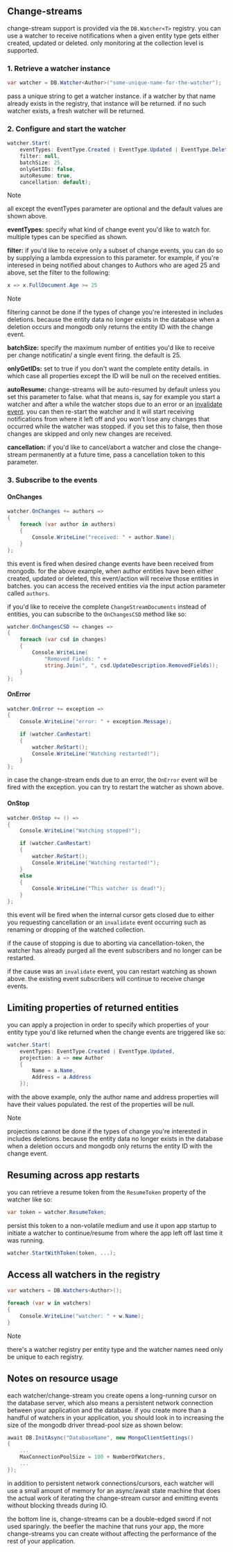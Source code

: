 ## Change-streams
change-stream support is provided via the `DB.Watcher<T>` registry. you can use a watcher to receive notifications when a given entity type gets either created, updated or deleted. only monitoring at the collection level is supported.

### 1. Retrieve a watcher instance
```csharp
var watcher = DB.Watcher<Author>("some-unique-name-for-the-watcher");
```
pass a unique string to get a watcher instance. if a watcher by that name already exists in the registry, that instance will be returned. if no such watcher exists, a fresh watcher will be returned.

### 2. Configure and start the watcher
```csharp
watcher.Start(
    eventTypes: EventType.Created | EventType.Updated | EventType.Deleted,
    filter: null,
    batchSize: 25,
    onlyGetIDs: false,
    autoResume: true,
    cancellation: default);
```
> [!note]
> all except the eventTypes parameter are optional and the default values are shown above.

**eventTypes:** specify what kind of change event you'd like to watch for. multiple types can be specified as shown.

**filter:** if you'd like to receive only a subset of change events, you can do so by supplying a lambda expression to this parameter. for example, if you're interesed in being notified about changes to Authors who are aged 25 and above, set the filter to the following:
```csharp
x => x.FullDocument.Age >= 25
```
> [!note]
> filtering cannot be done if the types of change you're interested in includes deletions. because the entity data no longer exists in the database when a deletion occurs and mongodb only returns the entity ID with the change event.

**batchSize:** specify the maximum number of entities you'd like to receive per change notificatin/ a single event firing. the default is 25.

**onlyGetIDs:** set to true if you don't want the complete entity details. in which case all properties except the ID will be null on the received entities.

**autoResume:** change-streams will be auto-resumed by default unless you set this parameter to false. what that means is, say for example you start a watcher and after a while the watcher stops due to an error or an [invalidate event](https://docs.mongodb.com/manual/reference/change-events/#invalidate-event). you can then re-start the watcher and it will start receiving notifications from where it left off and you won't lose any changes that occurred while the watcher was stopped. if you set this to false, then those changes are skipped and only new changes are received.

**cancellation:** if you'd like to cancel/abort a watcher and close the change-stream permanently at a future time, pass a cancellation token to this parameter.

### 3. Subscribe to the events
#### OnChanges
```csharp
watcher.OnChanges += authors =>
{
    foreach (var author in authors)
    {
        Console.WriteLine("received: " + author.Name);
    }
};
```
this event is fired when desired change events have been received from mongodb. for the above example, when author entities have been either created, updated or deleted, this event/action will receive those entities in batches. you can access the received entities via the input action parameter called `authors`.

if you'd like to receive the complete `ChangeStreamDocuments` instead of entities, you can subscribe to the `OnChangesCSD` method like so:
```csharp
watcher.OnChangesCSD += changes =>
{
    foreach (var csd in changes)
    {
        Console.WriteLine(
            "Removed Fields: " +
            string.Join(", ", csd.UpdateDescription.RemovedFields));
    }
};
```

#### OnError
```csharp
watcher.OnError += exception =>
{
    Console.WriteLine("error: " + exception.Message);

    if (watcher.CanRestart)
    {
        watcher.ReStart();
        Console.WriteLine("Watching restarted!");
    }
};
```
in case the change-stream ends due to an error, the `OnError` event will be fired with the exception. you can try to restart the watcher as shown above.

#### OnStop
```csharp
watcher.OnStop += () =>
{
    Console.WriteLine("Watching stopped!");

    if (watcher.CanRestart)
    {
        watcher.ReStart();
        Console.WriteLine("Watching restarted!");
    }
    else
    {
        Console.WriteLine("This watcher is dead!");
    }
};
```
this event will be fired when the internal cursor gets closed due to either you requesting cancellation or an `invalidate` event occurring such as renaming or dropping of the watched collection.

if the cause of stopping is due to aborting via cancellation-token, the watcher has already purged all the event subscribers and no longer can be restarted.

if the cause was an `invalidate` event, you can restart watching as shown above. the existing event subscribers will continue to receive change events.

## Limiting properties of returned entities
you can apply a projection in order to specify which properties of your entity type you'd like returned when the change events are triggered like so:
```csharp
watcher.Start(
    eventTypes: EventType.Created | EventType.Updated,
    projection: a => new Author
    {
        Name = a.Name,
        Address = a.Address
    });
```
with the above example, only the author name and address properties will have their values populated. the rest of the properties will be null.

> [!note]
> projections cannot be done if the types of change you're interested in includes deletions. because the entity data no longer exists in the database when a deletion occurs and mongodb only returns the entity ID with the change event.


## Resuming across app restarts
you can retrieve a resume token from the `ResumeToken` property of the watcher like so:
```csharp
var token = watcher.ResumeToken;
```
persist this token to a non-volatile medium and use it upon app startup to initiate a watcher to continue/resume from where the app left off last time it was running.
```csharp
watcher.StartWithToken(token, ...);
```

## Access all watchers in the registry
```csharp
var watchers = DB.Watchers<Author>();

foreach (var w in watchers)
{
    Console.WriteLine("watcher: " + w.Name);
}
```
> [!note]
> there's a watcher registry per entity type and the watcher names need only be unique to each registry.

## Notes on resource usage
each watcher/change-stream you create opens a long-running cursor on the database server, which also means a persistent network connection between your application and the database. if you create more than a handful of watchers in your application, you should look in to increasing the size of the mongodb driver thread-pool size as shown below:

```csharp
await DB.InitAsync("DatabaseName", new MongoClientSettings()
{
    ...
    MaxConnectionPoolSize = 100 + NumberOfWatchers,
    ...
});
```

in addition to persistent network connections/cursors, each watcher will use a small amount of memory for an async/await state machine that does the actual work of iterating the change-stream cursor and emitting events without blocking threads during IO.

the bottom line is, change-streams can be a double-edged sword if not used sparingly. the beefier the machine that runs your app, the more change-streams you can create without affecting the performance of the rest of your application.